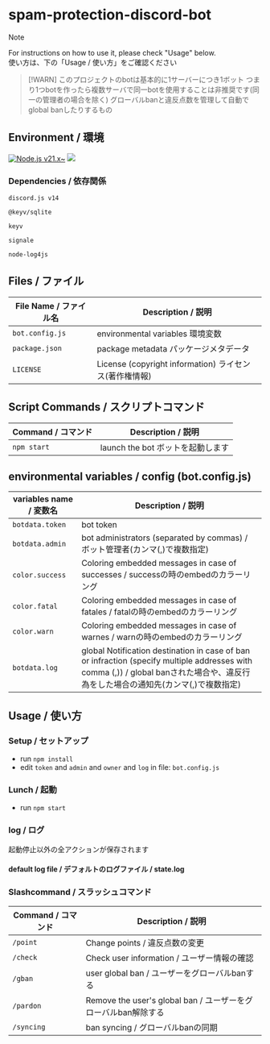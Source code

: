 # spam-protection-discord-bot


> [!NOTE]
> For instructions on how to use it, please check "Usage" below.  
> 使い方は、下の「Usage / 使い方」をご確認ください

> [!WARN]
> このプロジェクトのbotは基本的に1サーバーにつき1ボット
> つまり1つbotを作ったら複数サーバで同一botを使用することは非推奨です(同一の管理者の場合を除く)
グローバルbanと違反点数を管理して自動でglobal banしたりするもの
## Environment / 環境
[![Node.js v21.x\~](https://img.shields.io/badge/-node.js%20v21.x~-black.svg?logo=node.js&style=for-the-badge)](https://github.com/nodejs/node)
[![](https://img.shields.io/badge/-esmodule-black.svg?logo=javascript&style=for-the-badge)](https://nodejs.org/api/esm.html)
### Dependencies / 依存関係
```
discord.js v14
```
```
@keyv/sqlite
```
```
keyv
```
```
signale
```
```
node-log4js
```

## Files / ファイル

|File Name / ファイル名|Description / 説明|
|---|---|
|`bot.config.js`|environmental variables 環境変数|
|`package.json`|package metadata パッケージメタデータ|
|`LICENSE`|License (copyright information) ライセンス(著作権情報)|

## Script Commands / スクリプトコマンド

|Command / コマンド|Description / 説明|
|---|---|
|`npm start`|launch the bot ボットを起動します|

## environmental variables / config (bot.config.js)

|variables name / 変数名|Description / 説明|
|---|---|
|`botdata.token`|bot token|
|`botdata.admin`|bot administrators (separated by commas) / ボット管理者(カンマ(,)で複数指定)|
|`color.success`|Coloring embedded messages in case of successes / successの時のembedのカラーリング|
|`color.fatal`|Coloring embedded messages in case of fatales / fatalの時のembedのカラーリング|
|`color.warn`|Coloring embedded messages in case of warnes / warnの時のembedのカラーリング|
|`botdata.log`|global Notification destination in case of ban or infraction (specify multiple addresses with comma (,)) / global banされた場合や、違反行為をした場合の通知先(カンマ(,)で複数指定)|

## Usage / 使い方

### Setup / セットアップ

- run `npm install`
- edit `token` and `admin` and `owner` and `log` in file: `bot.config.js`

### Lunch / 起動

- run `npm start`
### log / ログ
起動停止以外の全アクションが保存されます
#### default log file / デフォルトのログファイル / state.log
### Slashcommand / スラッシュコマンド

|Command / コマンド|Description / 説明|
|---|---|
|`/point`|Change points / 違反点数の変更|
|`/check`|Check user information / ユーザー情報の確認|
|`/gban`|user global ban / ユーザーをグローバルbanする|
|`/pardon`|Remove the user's global ban / ユーザーをグローバルban解除する|
|`/syncing`|ban syncing / グローバルbanの同期|
